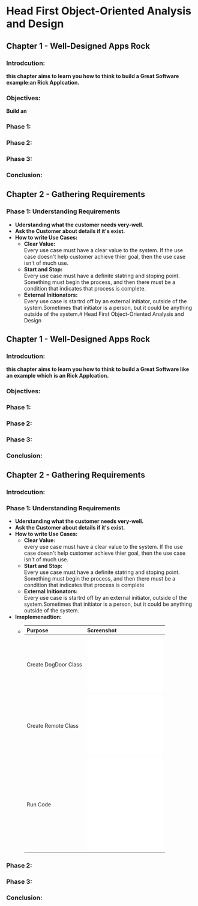 # **Head First Object-Oriented Analysis and Design** 
## Chapter 1 - Well-Designed Apps Rock
### Introdcution: 
__this chapter aims to learn you how to think to build a Great Software example:an Rick Applcation.__
### Objectives:
__Build an__
### Phase 1:
### Phase 2:
### Phase 3:
### Conclusion:
## Chapter 2 - Gathering Requirements
### Phase 1: Understanding Requirements
- **Uderstanding what the customer needs very-well.**
- **Ask the Customer about details if it's exist.**
- **How to write Use Cases:**
    - **Clear Value:**<br>Every use case must have a clear value to the system. If the use case doesn't help customer achieve thier goal, then the use case isn't of much use.
    - **Start and Stop:**<br>Every use case must have a definite statring and stoping point. Something must begin the process, and then there must be a condition that indicates that process is complete.
    - **External Initionators:**<br>Every use case is startrd off by an external initiator, outside of the system.Sometimes that initiator is a person, but it could be anything outside of the system.# Head First Object-Oriented Analysis and Design 
## Chapter 1 - Well-Designed Apps Rock
### Introdcution: 
__this chapter aims to learn you how to think to build a Great Software like an example which is an Rick Applcation.__
### Objectives:
### Phase 1: 
### Phase 2:
### Phase 3:
### Conclusion:
## Chapter 2 - Gathering Requirements
### Introdcution: 
### Phase 1: Understanding Requirements
- **Uderstanding what the customer needs very-well.**
- **Ask the Customer about details if it's exist.**
- **How to write Use Cases:**
    - **Clear Value:**<br> every use case must have a clear value to the system. If the use case doesn't help customer achieve thier goal, then the use case isn't of much use.
    - **Start and Stop:**<br> Every use case must have a definite statring and stoping point. Something must begin the process, and then there must be a condition that indicates that process is complete
    - **External Initionators:**<br> Every use case is startrd off by an external initiator, outside of the system.Sometimes that initiator is a person, but it could be anything outside of the system.
- **Imeplemenadtion:**
    - |Purpose|Screenshot|
        |-|-|
        |Create DogDoor Class|<img src="assets/Phase1-DogDoor.svg" width="200">|
        |Create Remote Class|<img src="assets/Phase1-Remote.svg" width="200">|
        |Run Code|<img src="assets/Phase1-Run.svg" width="200">|

### Phase 2:
### Phase 3:
### Conclusion:
